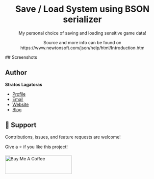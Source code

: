 <h1 align="center">Save / Load System using BSON serializer</h1>

<p align="center">My personal choice of saving and loading sensitive game data!</p>
<p align="center">Source and more info can be found on https://www.newtonsoft.com/json/help/html/Introduction.htm </p>
## Screenshots


## Author

**Stratos Lagatoras**

- [Profile](https://github.com/slagatoras "Slagatoras")
- [Email](mailto:s.lagatoras@gmail.com?subject=Hi "Hi!")
- [Website](https://slaga-games.com "Welcome")
- [Blog](https://adeveloperslife.com "My Blog")

## 🤝 Support

Contributions, issues, and feature requests are welcome!

Give a ⭐️ if you like this project!

<a href="https://www.buymeacoffee.com/slaga" target="_blank"><img src="https://cdn.buymeacoffee.com/buttons/v2/default-yellow.png" alt="Buy Me A Coffee" style="height: 60px !important;width: 217px !important;" ></a>
